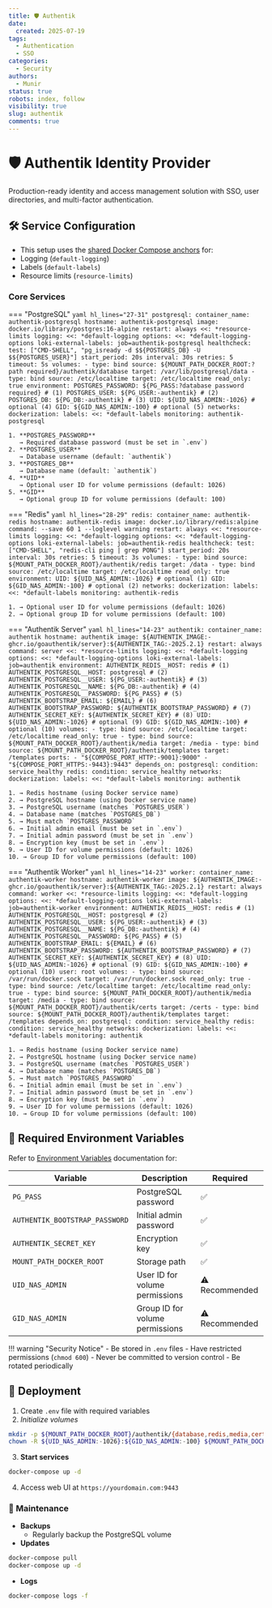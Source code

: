 ```yaml
---
title: 🛡️ Authentik
date:
  created: 2025-07-19
tags:
  - Authentication
  - SSO
categories:
  - Security
authors:
  - Munir
status: true
robots: index, follow
visibility: true
slug: authentik
comments: true
---
```


# 🛡️ Authentik Identity Provider

Production-ready identity and access management solution with SSO, user directories, and multi-factor authentication.

<!-- more -->

## 🛠️ Service Configuration

- This setup uses the [shared Docker Compose anchors](../../global/sharedConfig.md) for:
- Logging (`default-logging`)
- Labels (`default-labels`)
- Resource limits (`resource-limits`)

### Core Services

=== "PostgreSQL"
    ```yaml hl_lines="27-31"
    postgresql:
      container_name: authentik-postgresql
      hostname: authentik-postgresql
      image: docker.io/library/postgres:16-alpine
      restart: always
      <<: *resource-limits
      logging:
        <<: *default-logging
        options:
          <<: *default-logging-options
          loki-external-labels: job=authentik-postgresql
      healthcheck:
        test: ["CMD-SHELL", "pg_isready -d $${POSTGRES_DB} -U $${POSTGRES_USER}"]
        start_period: 20s
        interval: 30s
        retries: 5
        timeout: 5s
      volumes:
        - type: bind
          source: ${MOUNT_PATH_DOCKER_ROOT:?path required}/authentik/database
          target: /var/lib/postgresql/data
        - type: bind
          source: /etc/localtime
          target: /etc/localtime
          read_only: true
      environment:
        POSTGRES_PASSWORD: ${PG_PASS:?database password required} # (1)
        POSTGRES_USER: ${PG_USER:-authentik} # (2)
        POSTGRES_DB: ${PG_DB:-authentik} # (3)
        UID: ${UID_NAS_ADMIN:-1026} # optional (4)
        GID: ${GID_NAS_ADMIN:-100} # optional (5)
      networks:
        dockerization:
      labels:
        <<: *default-labels
        monitoring: authentik-postgresql
    ```

    1. **POSTGRES_PASSWORD**
       → Required database password (must be set in `.env`)
    2. **POSTGRES_USER**
       → Database username (default: `authentik`)
    3. **POSTGRES_DB**
       → Database name (default: `authentik`)
    4. **UID**
       → Optional user ID for volume permissions (default: 1026)
    5. **GID**
       → Optional group ID for volume permissions (default: 100)

=== "Redis"
    ```yaml hl_lines="28-29"
    redis:
      container_name: authentik-redis
      hostname: authentik-redis
      image: docker.io/library/redis:alpine
      command: --save 60 1 --loglevel warning
      restart: always
      <<: *resource-limits
      logging:
        <<: *default-logging
        options:
          <<: *default-logging-options
          loki-external-labels: job=authentik-redis
      healthcheck:
        test: ["CMD-SHELL", "redis-cli ping | grep PONG"]
        start_period: 20s
        interval: 30s
        retries: 5
        timeout: 3s
      volumes:
        - type: bind
          source: ${MOUNT_PATH_DOCKER_ROOT}/authentik/redis
          target: /data
        - type: bind
          source: /etc/localtime
          target: /etc/localtime
          read_only: true
      environment:
        UID: ${UID_NAS_ADMIN:-1026} # optional (1)
        GID: ${GID_NAS_ADMIN:-100} # optional (2)
      networks:
        dockerization:
      labels:
        <<: *default-labels
        monitoring: authentik-redis
    ```

    1. → Optional user ID for volume permissions (default: 1026)
    2. → Optional group ID for volume permissions (default: 100)

=== "Authentik Server"
    ```yaml hl_lines="14-23"
    authentik:
      container_name: authentik
      hostname: authentik
      image: ${AUTHENTIK_IMAGE:-ghcr.io/goauthentik/server}:${AUTHENTIK_TAG:-2025.2.1}
      restart: always
      command: server
      <<: *resource-limits
      logging:
        <<: *default-logging
        options:
          <<: *default-logging-options
          loki-external-labels: job=authentik
      environment:
        AUTHENTIK_REDIS__HOST: redis # (1)
        AUTHENTIK_POSTGRESQL__HOST: postgresql # (2)
        AUTHENTIK_POSTGRESQL__USER: ${PG_USER:-authentik} # (3)
        AUTHENTIK_POSTGRESQL__NAME: ${PG_DB:-authentik} # (4)
        AUTHENTIK_POSTGRESQL__PASSWORD: ${PG_PASS} # (5)
        AUTHENTIK_BOOTSTRAP_EMAIL: ${EMAIL} # (6)
        AUTHENTIK_BOOTSTRAP_PASSWORD: ${AUTHENTIK_BOOTSTRAP_PASSWORD} # (7)
        AUTHENTIK_SECRET_KEY: ${AUTHENTIK_SECRET_KEY} # (8)
        UID: ${UID_NAS_ADMIN:-1026} # optional (9)
        GID: ${GID_NAS_ADMIN:-100} # optional (10)
      volumes:
        - type: bind
          source: /etc/localtime
          target: /etc/localtime
          read_only: true
        - type: bind
          source: ${MOUNT_PATH_DOCKER_ROOT}/authentik/media
          target: /media
        - type: bind
          source: ${MOUNT_PATH_DOCKER_ROOT}/authentik/templates
          target: /templates
      ports:
        - "${COMPOSE_PORT_HTTP:-9001}:9000"
        - "${COMPOSE_PORT_HTTPS:-9443}:9443"
      depends_on:
        postgresql:
          condition: service_healthy
        redis:
          condition: service_healthy
      networks:
        dockerization:
      labels:
        <<: *default-labels
        monitoring: authentik
    ```

    1. → Redis hostname (using Docker service name)
    2. → PostgreSQL hostname (using Docker service name)
    3. → PostgreSQL username (matches `POSTGRES_USER`)
    4. → Database name (matches `POSTGRES_DB`)
    5. → Must match `POSTGRES_PASSWORD`
    6. → Initial admin email (must be set in `.env`)
    7. → Initial admin password (must be set in `.env`)
    8. → Encryption key (must be set in `.env`)
    9. → User ID for volume permissions (default: 1026)
    10. → Group ID for volume permissions (default: 100)

=== "Authentik Worker"
    ```yaml hl_lines="14-23"
    worker:
      container_name: authentik-worker
      hostname: authentik-worker
      image: ${AUTHENTIK_IMAGE:-ghcr.io/goauthentik/server}:${AUTHENTIK_TAG:-2025.2.1}
      restart: always
      command: worker
      <<: *resource-limits
      logging:
        <<: *default-logging
        options:
          <<: *default-logging-options
          loki-external-labels: job=authentik-worker
      environment:
        AUTHENTIK_REDIS__HOST: redis # (1)
        AUTHENTIK_POSTGRESQL__HOST: postgresql # (2)
        AUTHENTIK_POSTGRESQL__USER: ${PG_USER:-authentik} # (3)
        AUTHENTIK_POSTGRESQL__NAME: ${PG_DB:-authentik} # (4)
        AUTHENTIK_POSTGRESQL__PASSWORD: ${PG_PASS} # (5)
        AUTHENTIK_BOOTSTRAP_EMAIL: ${EMAIL} # (6)
        AUTHENTIK_BOOTSTRAP_PASSWORD: ${AUTHENTIK_BOOTSTRAP_PASSWORD} # (7)
        AUTHENTIK_SECRET_KEY: ${AUTHENTIK_SECRET_KEY} # (8)
        UID: ${UID_NAS_ADMIN:-1026} # optional (9)
        GID: ${GID_NAS_ADMIN:-100} # optional (10)
      user: root
      volumes:
        - type: bind
          source: /var/run/docker.sock
          target: /var/run/docker.sock
          read_only: true
        - type: bind
          source: /etc/localtime
          target: /etc/localtime
          read_only: true
        - type: bind
          source: ${MOUNT_PATH_DOCKER_ROOT}/authentik/media
          target: /media
        - type: bind
          source: ${MOUNT_PATH_DOCKER_ROOT}/authentik/certs
          target: /certs
        - type: bind
          source: ${MOUNT_PATH_DOCKER_ROOT}/authentik/templates
          target: /templates
      depends_on:
        postgresql:
          condition: service_healthy
        redis:
          condition: service_healthy
      networks:
        dockerization:
      labels:
        <<: *default-labels
        monitoring: authentik
    ```

    1. → Redis hostname (using Docker service name)
    2. → PostgreSQL hostname (using Docker service name)
    3. → PostgreSQL username (matches `POSTGRES_USER`)
    4. → Database name (matches `POSTGRES_DB`)
    5. → Must match `POSTGRES_PASSWORD`
    6. → Initial admin email (must be set in `.env`)
    7. → Initial admin password (must be set in `.env`)
    8. → Encryption key (must be set in `.env`)
    9. → User ID for volume permissions (default: 1026)
    10. → Group ID for volume permissions (default: 100)

## 🔐 Required Environment Variables

Refer to [Environment Variables](../../global/index.md) documentation for:

| Variable | Description | Required |
|----------|-------------|----------|
| `PG_PASS` | PostgreSQL password | ✅ |
| `AUTHENTIK_BOOTSTRAP_PASSWORD` | Initial admin password | ✅ |
| `AUTHENTIK_SECRET_KEY` | Encryption key | ✅ |
| `MOUNT_PATH_DOCKER_ROOT` | Storage path | ✅ |
| `UID_NAS_ADMIN` | User ID for volume permissions | ⚠️ Recommended |
| `GID_NAS_ADMIN` | Group ID for volume permissions | ⚠️ Recommended |

!!! warning "Security Notice"
    - Be stored in `.env` files
    - Have restricted permissions (`chmod 600`)
    - Never be committed to version control
    - Be rotated periodically

## 🚀 Deployment

1. Create `.env` file with required variables
2. *Initialize volumes*
```bash
mkdir -p ${MOUNT_PATH_DOCKER_ROOT}/authentik/{database,redis,media,certs,templates}
chown -R ${UID_NAS_ADMIN:-1026}:${GID_NAS_ADMIN:-100} ${MOUNT_PATH_DOCKER_ROOT}/authentik
```
3. **Start services**
```bash
docker-compose up -d
```
4. Access web UI at `https://yourdomain.com:9443`

### 🔄 Maintenance

- **Backups**
	- Regularly backup the PostgreSQL volume
- **Updates**
```bash
docker-compose pull
docker-compose up -d
```
- **Logs**
```bash
docker-compose logs -f
```
